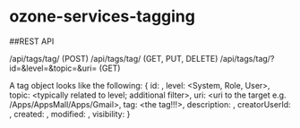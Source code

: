 ozone-services-tagging
===========

##REST API

/api/tags/tag/ (POST)
/api/tags/tag/<id> (GET, PUT, DELETE)
/api/tags/tag/?id=<id>&level=<level>&topic=<topic>&uri=<uri> (GET)

A tag object looks like the following:
{
	id: <random id>,
	level: <System, Role, User>,
	topic: <typically related to level; additional filter>,
	uri: <uri to the target e.g. /Apps/AppsMall/Apps/Gmail>,
	tag: <the tag!!!>,
	description: <optional field with text>,
	creatorUserId: <user id>,
	created: <date>,
	modified: <date>,
	visibility: <empty for now>
}